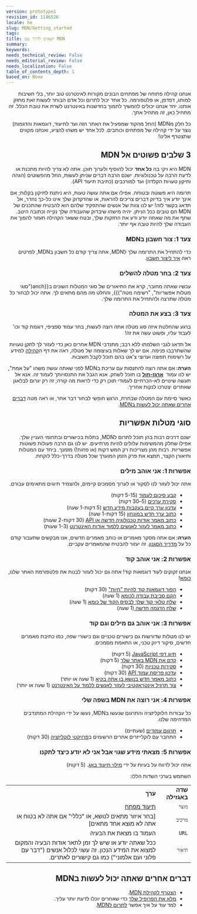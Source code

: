 ```yaml
---
version: prototype1
revision_id: 1146526
locale: he
slug: MDN/Getting_started
tags: 
title: יוצאים לדרך עם MDN
summary: 
keywords: 
needs_technical_review: False
needs_editorial_review: False
needs_localization: False
table_of_contents_depth: 1
based_on: None
---
```

<p id="What_is_MDN.3F" style="direction: rtl;">אנחנו קהילה פתוחה של מפתחים הבונים מקורות לאינטרנט טוב יותר, בלי חשיבות למותג, דפדפן, או פלטפורמה. כל אחד יכול לתרום וכל אדם הבוחר לעשות זאת מחזק אותנו. יחד אנחנו יכולים להמשיך לתמוך בחדשנות באינטרנט לשרת את טובת הכלל. זה מתחיל כאן, זה מתחיל אתך.</p>

<p style="direction: rtl;">כל חלק מMDN (החל מהקוד שמפעיל את האתר הזה ועד לתיעוד, דוגמאות והדגמות) נוצר על ידי קהילה של מפתחים וכותבים. לכל אחד יש משהו להציע, ואנחנו מקווים שתצטרף אלינו!</p>

<h2 id="3_שלבים_פשוטים_אל_MDN" style="direction: rtl;"><span>3 שלבים פשוטים אל MDN</span></h2>

<p style="direction: rtl;"><span class="seoSummary">MDN היא ויקי בה <strong>כל אחד</strong>&nbsp;יכול להוסיף ולערוך תוכן. אתה לא צריך להיות מתכנת או לדעת הרבה על טכנולוגיות. ישנם הרבה דברים שניתן לעשות, החל מהפשוטים (הגהה ותיקון טעויות הקלדה) ועד למורכבים (כתיבת תיעוד API).</span></p>

<p style="direction: rtl;">תרומה היא פשוטה ובטוחה. אפילו אם אתה עושה טעות, היא ניתנת&nbsp;לתיקון&nbsp;בקלות; אם אינך יודע איך בדיוק דברים צריכים להראות, או שהדקדוק שלך אינו כל-כך נהדר, אל תדאג בקשר לזה! יש לנו צוות של אנשים שהתפקיד שלהם הוא להבטיח שהתכנים&nbsp;של MDN הם טובים ככל הניתן. יהיה מישהו שיבדוק שהעבודה שלך נקייה וכתובה היטב. שתף את מה שאתה יודע ודע את החזקות שלך, ובטח ששאר הקהילה תעזור להפוך את העבודה שלך להיות טובה אף יותר.</p>

<h3 id="צעד_1_צור_חשבון_בMDN" style="direction: rtl;">צעד 1: צור חשבון בMDN</h3>

<p style="direction: rtl;">כדי להתחיל את התרומה שלך לMDN, אתה צריך קודם כל חשבון בMDN, לפרטים ראה&nbsp;<a href="/en-US/docs/MDN/Contribute/Howto/Create_an_MDN_account">איך ליצור חשבון</a>.</p>

<h3 id="צעד_2_בחר_מטלה_להשלים" style="direction: rtl;">צעד 2: בחר מטלה&nbsp;להשלים</h3>

<p style="direction: rtl;">עכשיו שאתה מחובר, קרא את התיאורים של סוגי המטלות השונים&nbsp;ב{{anch("סוגי מטלות אפשריות", "רשימה מטה")}}, והחלט מה מהם מתאים לך.&nbsp;אתה יכול לבחור כל מטלה שתרצה ולהתחיל את התרומה שלך.</p>

<h3 id="צעד_3_בצע_את_המטלה" style="direction: rtl;">צעד 3: בצע את המטלה</h3>

<p style="direction: rtl;">ברגע שהחלטת איזה סוג מטלה אתה רוצה לעשות, בחר עמוד ספציפי, דוגמת קוד&nbsp;וכו' לעבוד עליו, ופשוט עשה את זה!</p>

<p style="direction: rtl;">אל תדאג לגבי השלמתו ללא רבב; מתנדבי MDN אחרים כאן כדי לעזור לך לתקן טעויות שהשתרבבו פנימה. אם יש לך שאלות בעיצומה של מטלה, ראה את דף ה<a href="/en-US/docs/MDN/Community">קהילה</a>&nbsp;למידע על רשימות תפוצה וערוצי צ'אט בהם תוכל לקבל תשובות.</p>

<div class="note">
<p style="direction: rtl;"><strong>הערה:&nbsp;</strong>אם אתה רוצה להתנסות עם עריכת בMDN לפני שאתה עושה משהו "על אמת", יש לנו עמוד&nbsp;&nbsp;<strong><a href="/en-US/docs/Sandbox">ארגז-חול</a></strong>&nbsp;בו תוכל לשחק. אנא&nbsp;הגבל את התנסויותך לעמוד זה. אנא אל תעשה שינויים לא-הכרחיים לעמודי תוכן רק כדי לראות מה קורה; זה רק יגרום לבלאגן שאחרים יצטרכו לנקות אחריך.</p>
</div>

<p style="direction: rtl;">כאשר סיימת עם המטלה שבחרת, הרגש חופשי לבחור דבר אחר, או ראה מטה&nbsp;<a href="#Other_things_you_can_do_on_MDN">דברים אחרים שאתה יכול לעשות בMDN</a>.</p>

<h2 id="סוגי_מטלות_אפשריות" style="direction: rtl;">סוגי מטלות אפשריות</h2>

<p style="direction: rtl;">ישנם דרכים רבות בהן תוכל לתרום לMDN, בתלות בכישורים&nbsp;ובתחומי העניין שלך. אפילו שחלק מהמשימות עלולים להיות מרתיעים. יש לנו&nbsp;גם הרבה פעולות פשוטות אפשריות. רבות מהן מצריכות רק חמש דקות (או פחות!) מזמנך. ביחד עם המטלות ותיאורן הקצר, תמצא את פרק הזמן המוערך שכל מטלה בדרך-כלל לוקחת.</p>

<h3 id="אפשרות_1_אני_אוהב_מילים" style="direction: rtl;">אפשרות 1: אני אוהב מילים</h3>

<p style="direction: rtl;">אתה יכול לעזור לנו לסקור או לערוך מסמכים קיימים, ולהצמיד תיוגים מתאימים עבורם.</p>

<ul dir="rtl">
 <li style="direction: rtl;"><a href="/en-US/docs/MDN/Contribute/Howto/Set_the_summary_for_a_page">קבע סיכום לעמוד</a>&nbsp;(5-15 דקות)</li>
 <li><a href="/en-US/docs/MDN/Contribute/Howto/Do_an_editorial_review">סקירת ערכים</a>&nbsp;(5–30 דקות)</li>
 <li><a href="/en-US/docs/MDN/User_guide/Writing#Editing_an_existing_page">עדכון ערך קיים בעקבות מידע חדש</a>&nbsp;(5 דקות-1 שעה)</li>
 <li><a href="/en-US/docs/Project:MDN/Contributing/How_to/Write_a_new_entry_in_the_Glossary">כתוב ערך חדש במונחון</a>&nbsp;(15 דקות-1 שעה)</li>
 <li><a href="/en-US/docs/MDN/User_guide/Writing#Adding_a_new_page">כתוב מאמר אודות טכנולוגיה חדשה או API</a>&nbsp;(30&nbsp;דקות-2 שעות)</li>
 <li><a href="/en-US/docs/Project:MDN/Contributing/How_to/Write_an_article_to_help_learning_the_web">כתוב מאמר לעזור לאנשים ללמוד אודות האינטרנט</a>&nbsp;(1-3 שעות)</li>
</ul>

<div class="note" style="direction: rtl;"><strong>הערה:&nbsp;</strong>אם אתה מסקר מאמרים או כותב מאמרים חדשים, אנו מבקשים שתעבור קודם כל על&nbsp;<a href="/en-US/docs/MDN/Contribute/Content/Style_guide">מדריך הסגנון</a>. זה יעזור להבטיח שהמאמרים עקביים.</div>

<h3 id="אפשרות_2_אני_אוהב_קוד" style="direction: rtl;">אפשרות 2: אני אוהב קוד</h3>

<p style="direction: rtl;">אנחנו זקוקים לעוד דוגמאות קוד! אתה גם יכול לעזור לבנות את פלטפורמת האתר שלנו, <a href="https://developer.mozilla.org/en-US/docs/Project:MDN/Kuma">כומא</a>!</p>

<ul dir="rtl">
 <li><a href="/en-US/docs/MDN/Contribute/Howto/Convert_code_samples_to_be_live">הפוך דוגמאות קוד להיות "חיות"</a>&nbsp;(30 דקות)</li>
 <li><a href="http://kuma.readthedocs.org/en/latest/installation.html">הקם סביבת עבודה לכומא</a>&nbsp;(1 שעה)</li>
 <li><a href="https://github.com/mozilla/kuma#readme">שלח טלאי קוד שלך לבסיס הקוד של כומא</a>&nbsp;(1 שעה)</li>
 <li><a href="https://developer.mozilla.org/en-US/demos/submit">שלח הדגמה חדשה&nbsp;</a>(1 שעה)</li>
</ul>

<h3 id="אפשרות_3_אני_אוהב_גם_מילים_וגם_קוד" style="direction: rtl;">אפשרות 3: אני אוהב גם מילים וגם קוד</h3>

<p style="direction: rtl;">יש לנו מטלות שדורשות גם כישורים טכניים וגם כישורי שפה, כמו כתיבת מאמרים חדשים, סיקור דיוק טכני, או התאמת מסמכים.</p>

<ul dir="rtl">
 <li><a href="/en-US/docs/MDN/Contribute/Howto/Tag_JavaScript_pages">תיוג דפי JavaScript</a>&nbsp;(5 דקות)</li>
 <li><a href="/en-US/docs/MDN/Promote">קדם את MDN באתר שלך</a>&nbsp;(5 דקות)</li>
 <li><a href="/en-US/docs/MDN/Contribute/Howto/Do_a_technical_review">סקירות&nbsp;טכניות</a>&nbsp;(30 דקות)</li>
 <li><a href="/en-US/docs/MDN/Contribute/Howto/Update_API_page_layout">עדכון פריסת עמוד API</a>&nbsp;(30 דקות)</li>
 <li><a href="/en-US/docs/MDN/Contribute/Creating_and_editing_pages#Creating_a_new_page">כתוב מאמר חדש בנושא בו אתה בקיא</a> (1 שעה או יותר)</li>
 <li><a href="/en-US/docs/MDN/Contribute/Howto/Create_an_interactive_exercise_to_help_learning_the_web">צור תרגיל אינטראקטיבי לעזור לאנשים ללמוד על האינטרנט</a>&nbsp;(1 שעה או יותר)</li>
</ul>

<h3 id="אפשרות_4_אני_רוצה_את_MDN_בשפה_שלי" style="direction: rtl;">אפשרות 4: אני רוצה את MDN בשפה שלי</h3>

<p style="direction: rtl;">כל עבודות&nbsp;הלוקליזציה והתרגום שנעשו בMDN, נעשו על ידי הקהילת&nbsp;המתנדבים המדהימה שלנו.</p>

<ul dir="rtl">
 <li><a href="/en-US/docs/MDN/Contribute/Localize/Translating_pages">תרגום עמודים</a>&nbsp;(שעתיים)</li>
 <li>התחבר עם לוקלייזרים&nbsp;אחרים הרשומים ב<a href="/en-US/docs/MDN/Contribute/Localize/Localization_projects">פרויקטי לוקליזציה</a>&nbsp;(30 דקות)</li>
</ul>

<h3 id="אפשרות_5_מצאתי_מידע_שגוי_אבל_אני_לא_יודע_כיצד_לתקנו" style="direction: rtl;">אפשרות 5: מצאתי מידע שגוי אבל אני לא יודע כיצד לתקנו</h3>

<p style="direction: rtl;">אתה יכול לדווח על בעיות על ידי&nbsp;<a class="external" href="https://bugzilla.mozilla.org/enter_bug.cgi?product=Mozilla%20Developer%20Network">מילוי תיעוד באג</a>. (5 דקות)</p>

<p style="direction: rtl;">השתמש בערכי השדות הללו:</p>

<table class="standard-table" dir="rtl">
 <tbody dir="rtl">
  <tr>
   <td><strong>שדה באגזילה</strong></td>
   <td><strong>ערך</strong></td>
  </tr>
  <tr>
   <td><code>מוצר</code></td>
   <td><a href="https://bugzilla.mozilla.org/enter_bug.cgi?product=Developer+Documentation">תיעוד מפתח</a></td>
  </tr>
  <tr>
   <td><code>מרכיב</code></td>
   <td>[בחר איזור מתאים לנושא, או "כללי" אם אתה לא בטוח או אתה לא מוצא אחד מתאים]</td>
  </tr>
  <tr>
   <td><code>URL</code></td>
   <td>העמוד בו מצאת את הבעיה</td>
  </tr>
  <tr>
   <td><code>תיאור</code></td>
   <td>ככל שאתה יודע או שיש לך זמן לתאר אודות הבעיה והמקום למצוא את המידע הנכון. זה עשוי לכלול אנשים ("דבר עם פלוני ועם אלמוני") כמו גם קישורים לאתרים.</td>
  </tr>
 </tbody>
</table>

<h2 id="דברים_אחרים_שאתה_יכול_לעשות_בMDN" style="direction: rtl;">דברים אחרים שאתה יכול לעשות בMDN</h2>

<ul dir="rtl">
 <li><a href="/en-US/docs/Project:Community">הצטרף לקהילת MDN</a>.</li>
 <li><a href="/en-US/profile">מלא את הפרופיל שלך</a>&nbsp;כדי שאחרים יוכלו לדעת יותר עליך.</li>
 <li>למד עוד על איך אפשר&nbsp;<a href="/he/docs/MDN/Contribute">לתרום לMDN</a>.</li>
</ul>

